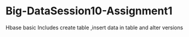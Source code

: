 # Big-DataSession10-Assignment1
Hbase basic Includes  create table ,insert data in table and alter versions
